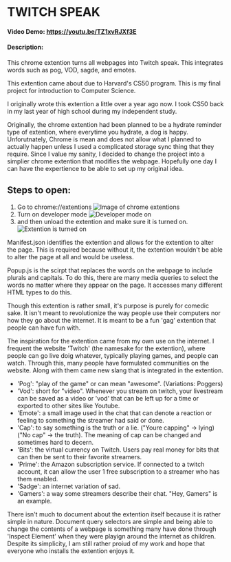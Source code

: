 # TWITCH SPEAK
#### Video Demo: https://youtu.be/TZ1xvRJXf3E
#### Description:

This chrome extention turns all webpages into Twitch speak. This integrates words such as pog, VOD, sagde, and emotes.

This extention came about due to Harvard's CS50 program. This is my final project for introduction to Computer Science.

I originally wrote this extention a little over a year ago now. I took CS50 back in my last year of high school during my independent study.

Originally, the chrome extention had been planned to be a hydrate reminder type of extention, where everytime you hydrate, a dog is happy. Unforutnately, Chrome is mean and does not allow what I planned to actually happen unless I used a complicated storage sync thing that they require. Since I value my sanity, I decided to change the project into a simplier chrome extention that modifies the webpage. Hopefully one day I can have the expertience to be able to set up my original idea.

## Steps to open:
1. Go to chrome://extentions
![Image of chrome extentions](/Images/Step_1.png)
2. Turn on developer mode
![Developer mode on](/Images/Step_2.png)
3. and then unload the extention and make sure it is turned on.
![Extention is turned on](/Images/Step_3.png)

Manifest.json identifies the extention and allows for the extention to alter the page. This is required because without it, the extention wouldn't be able to alter the page at all and would be useless.

Popup.js is the scirpt that replaces the words on the webpage to include plurals and capitals. To do this, there are many media queries to select the words no matter where they appear on the page. It accesses many different HTML types to do this.

Though this extention is rather small, it's purpose is purely for comedic sake. It isn't meant to revolutionize the way people use their computers nor how they go about the internet. It is meant to be a fun 'gag' extention that people can have fun with.

The inspiration for the extention came from my own use on the internet. I frequent the website 'Twitch' (the namesake for the extention), where people can go live doig whatever, typically playing games, and people can watch. Through this, many people have formulated communities on the website. Along with them came new slang that is integrated in the extention.

- 'Pog': "play of the game" or can mean "awesome". (Variations: Poggers)
- 'Vod': short for "video". Whenever you stream on twitch, your livestream can be saved as a video or 'vod' that can be left up for a time or exported to other sites like Youtube.
- 'Emote': a small image used in the chat that can denote a reaction or feeling to something the streamer had said or done.
- 'Cap': to say something is the truth or a lie. ("Youre capping" -> lying) ("No cap" -> the truth). The meaning of cap can be changed and sometimes hard to decern.
- 'Bits': the virtual currency on Twitch. Users pay real money for bits that can then be sent to their favorite streamers.
- 'Prime': the Amazon subscription service. If connected to a twitch account, it can allow the user 1 free subscription to a streamer who has them enabled.
- 'Sadge': an internet variation of sad.
- 'Gamers': a way some streamers describe their chat. "Hey, Gamers" is an example.

There isn't much to document about the extention itself because it is rather simple in nature. Document query selectors are simple and being able to change the contents of a webpage is something many have done through 'Inspect Element' when they were playign around the internet as children. Despite its simplicity, I am still rather proiud of my work and hope that everyone who installs the extention enjoys it.
